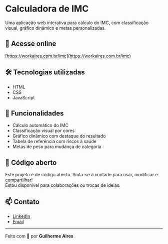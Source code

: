 # Calculadora de IMC

Uma aplicação web interativa para cálculo do IMC, com classificação visual, gráfico dinâmico e metas personalizadas.

## 🔗 Acesse online
[https://workaires.com.br/imc](https://workaires.com.br/imc)

## 🛠️ Tecnologias utilizadas
- HTML
- CSS
- JavaScript

## 🎯 Funcionalidades
- Cálculo automático do IMC
- Classificação visual por cores
- Gráfico dinâmico com destaque do resultado
- Tabela de referência com riscos à saúde
- Metas de peso para mudança de categoria

## 🤝 Código aberto
Este projeto é de código aberto. Sinta-se à vontade para usar, modificar e compartilhar!  
Estou disponível para colaborações ou trocas de ideias.

## 📫 Contato
- [LinkedIn](https://linkedin.com/in/workaires)
- [Email](mailto:contato@workaires.com.br)

---

Feito com 💜 por **Guilherme Aires**
